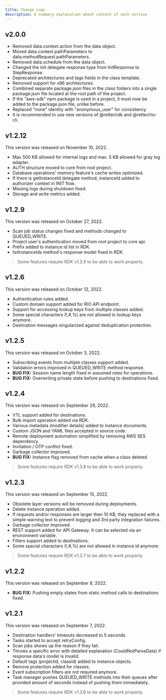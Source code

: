 ```yaml
---
title: Change Logs
description: A summary explanation about content of each version
---
```


## v2.0.0

- Removed data.context.action from the data object.
- Moved data.context.pathParameters to data.methodRequest.pathParameters.
- Removed data.schedule from the data object.
- Changed the init delegate response type from InitResponse to StepResponse.
- Deprecated architectures and tags fields in the class template.
- Removed support for x86 architectures.
- Combined separate package.json files in the class folders into a single package.json file located at the root path of the project.
- If the "aws-sdk" npm package is used in a project, it must now be added to the package.json file, unlike before.
- Replaced "none" identity with "anonymous_user" for consistency.
- It is recommended to use new versions of @retter/rdk and @retter/rio-cli.

## v1.2.12

This version was released on November 10, 2022.

- Max 500 KB allowed for internal logs and max. 5 KB allowed for gray log adapter.
- AUTH structure moved to core from root project.
- Database operations' memory feature's cache writes optimized.
- If there is getInstanceId delegate method, instanceId added to authorizer context in INIT flow.
- Missing logs during shutdown fixed.
- Storage and write metrics added.

## v1.2.9

This version was released on October 27, 2022.

- Scan job status changes fixed and methods changed to QUEUED_WRITE.
- Project user's authentication moved from root project to core api.
- Prefix added to instance id list in RDK.
- listInstanceIds method's response model fixed in RDK.

> Some features require RDK v1.3.9 to be able to work properly.

## v1.2.6

This version was released on October 12, 2022.

- Authentication rules added.
- Custom domain support added for RIO API endpoint.
- Support for accessing lookup keys from multiple classes added.
- Some special characters (!,#,%) are not allowed in lookup keys anymore.
- Destination messages singularized against deduplication protection.

## v1.2.5

This version was released on October 3, 2022.

- Subscribing events from multiple classes support added.
- Validation errors improved in QUEUED_WRITE method response.
- **BUG FIX:** Session name length fixed in assumed roles for operations.
- **BUG FIX:** Overwriting private state before pushing to destinations fixed.

## v1.2.4

This version was released on September 29, 2022.

- VTL support added for destinations.
- Bulk import operation added via RDK.
- Various metadata (modifier details) added to instance documents.
- Custom JSON and YAML files accepted in source code.
- Remote deployment automation simplified by removing AWS SES dependency.
- Invitation / OTP conflict fixed.
- Garbage collector improved.
- **BUG FIX:** Instance flag removed from cache when a class deleted

> Some features require RDK v1.3.8 to be able to work properly.

## v1.2.3

This version was released on September 15, 2022.

- Obsolete layer versions will be removed during deployments.
- Delete instance operation added.
- If requests and/or responses are larger then 10 KB, they replaced with a simple warning text to prevent logging and 3rd party integration failures.
- Garbage collector improved.
- REST support added for API Gateway. It can be selected via an environment variable.
- Filters support added to destinations.
- Some special characters (!,#,%) are not allowed in instance id anymore.

> Some features require RDK v1.3.7 to be able to work properly.

## v1.2.2

This version was released on September 8, 2022.

- **BUG FIX:** Pushing empty states from static method calls to destinations fixed.

## v1.2.1

This version was released on September 7, 2022.

- Destination handlers' timeouts decreased to 5 seconds.
- Tasks started to accept retryConfig.
- Scan jobs shows up the reason if they fail.
- Throws a specific error with detailed explanation (CouldNotParseData) if response data's model is invalid.
- Default tags (projectid, classid) added to instance objects.
- Remove protection added for classes.
- Event subscription filters are not required anymore.
- Task manager pushes QUEUED_WRITE methods into their queues after provided amount of seconds instead of pushing them immediately.

> Some features require RDK v1.3.6 to be able to work properly.

